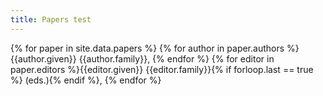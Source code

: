 ```yaml
---
title: Papers test
---
```


{% for paper in site.data.papers %}
{% for author in paper.authors %}{{author.given}} {{author.family}}, {% endfor %}
{% for editor in paper.editors %}{{editor.given}} {{editor.family}}{% if forloop.last == true %} (eds.){% endif %}, {% endfor %}

<!-- {% for paper in site.data.papers %} -->
<!-- 1. {% for author in paper.authors %}{{author.given}} {{author.family}}, {% endfor %}[{{paper.title}}]({{paper.url}}).{% if paper.publication %} In {% if paper.editors %}{% endif %} *{{paper.publication}}*{% endif %}{% if paper.volume %} {{paper.volume}}{% endif %}{% if paper.pages %}, pages {{paper.pages}}{% endif %}{% if paper.year %}, {{paper.year}}{% endif %}{% if paper.preprint %} [[preprint](/papers/{{paper.preprint}})]{% endif %} -->
<!-- {% endfor %} -->

